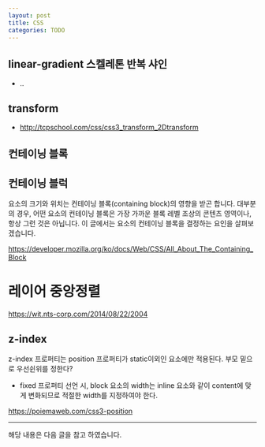 ```yaml
---
layout: post
title: CSS
categories: TODO
---
```


## linear-gradient 스켈레톤 반복 샤인
- ..

## transform
- http://tcpschool.com/css/css3_transform_2Dtransform

## 컨테이닝 블록

## 컨테이닝 블럭
요소의 크기와 위치는 컨테이닝 블록(containing block)의 영향을 받곤 합니다. 대부분의 경우, 어떤 요소의 컨테이닝 블록은 가장 가까운 블록 레벨 조상의 콘텐츠 영역이나, 항상 그런 것은 아닙니다. 이 글에서는 요소의 컨테이닝 블록을 결정하는 요인을 살펴보겠습니다.

https://developer.mozilla.org/ko/docs/Web/CSS/All_About_The_Containing_Block

# 레이어 중앙정렬
https://wit.nts-corp.com/2014/08/22/2004


## z-index
z-index 프로퍼티는 position 프로퍼티가 static이외인 요소에만 적용된다. 부모 밑으로 우선쉰위를 정한다?

- fixed 프로퍼티 선언 시, block 요소의 width는 inline 요소와 같이 content에 맞게 변화되므로 적절한 width를 지정하여야 한다.


https://poiemaweb.com/css3-position


---

해당 내용은 다음 글을 참고 하였습니다.
